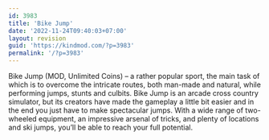 ```yaml
---
id: 3983
title: 'Bike Jump'
date: '2022-11-24T09:40:03+07:00'
layout: revision
guid: 'https://kindmod.com/?p=3983'
permalink: '/?p=3983'
---
```


Bike Jump (MOD, Unlimited Coins) – a rather popular sport, the main task of which is to overcome the intricate routes, both man-made and natural, while performing jumps, stunts and culbits. Bike Jump is an arcade cross country simulator, but its creators have made the gameplay a little bit easier and in the end you just have to make spectacular jumps. With a wide range of two-wheeled equipment, an impressive arsenal of tricks, and plenty of locations and ski jumps, you’ll be able to reach your full potential.